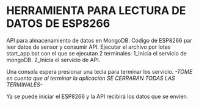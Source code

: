 #  HERRAMIENTA PARA LECTURA DE DATOS DE ESP8266  

API para almacenamiento de datos en MongoDB. Código de ESP8266 par leer datos de sensor y consumir API.
Ejecutar el archivo por lotes start_app.bat con el que se ejecutan 2 terminales:
1_Inicia el servicio de mongoDB.
2_Inicia el servicio de API.

Una consola espera presionar una tecla para terminar los servicio.
_-TOME en cuenta que al terminar la aplicación SE CERRARAN TODAS LAS TERMINALES-_

Ya se puede iniciar el ESP8266 y la API recibirá los datos que se envíen.
